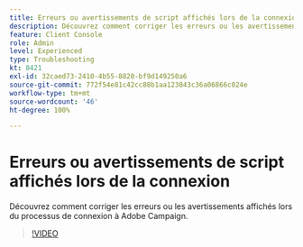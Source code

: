 ```yaml
---
title: Erreurs ou avertissements de script affichés lors de la connexion
description: Découvrez comment corriger les erreurs ou les avertissements affichés lors du processus de connexion à Adobe Campaign.
feature: Client Console
role: Admin
level: Experienced
type: Troubleshooting
kt: 8421
exl-id: 32caed73-2410-4b55-8820-bf9d149250a6
source-git-commit: 772f54e81c42cc88b1aa123843c36a06866c024e
workflow-type: tm+mt
source-wordcount: '46'
ht-degree: 100%

---
```


# Erreurs ou avertissements de script affichés lors de la connexion

Découvrez comment corriger les erreurs ou les avertissements affichés lors du processus de connexion à Adobe Campaign.

>[!VIDEO](https://video.tv.adobe.com/v/335975?quality=12)
